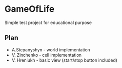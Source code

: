 # GameOfLife

Simple test project for educational purpose

## Plan
* A.Stepanyshyn - world implementation
* V. Zinchenko - cell implementation
* V. Hreniukh - basic view (start/stop button included) 